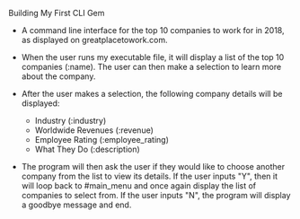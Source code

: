 Building My First CLI Gem

- A command line interface for the top 10 companies to work for in 2018, as
  displayed on greatplacetowork.com.

- When the user runs my executable file, it will display a list of the top 10
  companies (:name). The user can then make a selection to learn more about the company.

- After the user makes a selection, the following company details will be displayed:
    - Industry (:industry)
    - Worldwide Revenues (:revenue)
    - Employee Rating (:employee_rating)
    - What They Do (:description)

- The program will then ask the user if they would like to choose another company
  from the list to view its details. If the user inputs "Y", then it will loop back to
  #main_menu and once again display the list of companies to select from. If the
  user inputs "N", the program will display a goodbye message and end.
